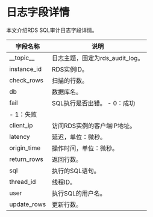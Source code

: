 # 日志字段详情

本文介绍RDS SQL审计日志字段详情。

|字段名称|说明|
|----|--|
|\_\_topic\_\_|日志主题，固定为rds\_audit\_log。|
|instance\_id|RDS实例ID。|
|check\_rows|扫描的行数。|
|db|数据库名。|
|fail|SQL执行是否出错。 -   0：成功
-   1：失败 |
|client\_ip|访问RDS实例的客户端IP地址。|
|latency|延迟，单位：微秒。|
|origin\_time|操作时间，单位：微秒。|
|return\_rows|返回行数。|
|sql|执行的SQL语句。|
|thread\_id|线程ID。|
|user|执行SQL的用户名。|
|update\_rows|更新行数。|

